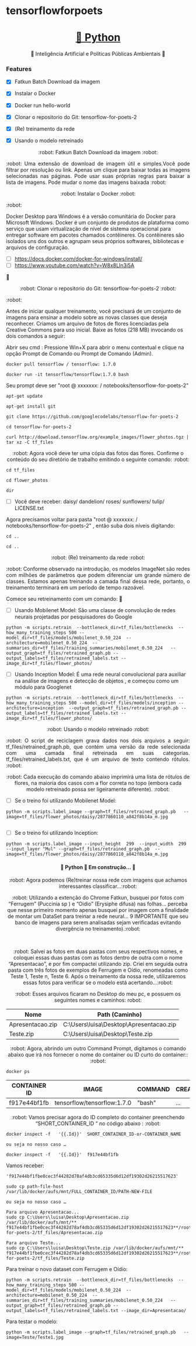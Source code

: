 # tensorflowforpoets

<h1 align="center">
    <a href="https://www.java.com/pt-BR/">🔗 Python</a>
</h1>
<p align="center">🚀 Inteligência Artificial e Políticas Públicas Ambientais 🚀 </p>

### Features

- [x] Fatkun Batch Download da imagem
- [x] Instalar o Docker
- [x] Docker run hello-world
- [x] Clonar o repositorio do Git: tensorflow-for-poets-2
- [x] (Re) treinamento da rede
- [x] Usando o modelo retreinado


<p align="center"> :robot: Fatkun Batch Download da imagem :robot: </p>

<p align="justify"> :robot: 
Uma extensão de download de imagem útil e simples.Você pode filtrar por resolução ou link.
Apenas um clique para baixar todas as imagens selecionadas nas páginas.
Pode usar suas próprias regras para baixar a lista de imagens.
Pode mudar o nome das imagens baixada  :robot: </p>


<p align="center"> :robot: Instalar o Docker :robot: </p>

<p align="justify"> :robot: 

Docker Desktop para Windows é a versão comunitária do Docker para Microsoft Windows. 
Docker é um conjunto de produtos de plataforma como serviço que usam virtualização de nível de sistema operacional para entregar software em pacotes chamados contêineres. Os contêineres são isolados uns dos outros e agrupam seus próprios softwares, bibliotecas e arquivos de configuração.

- [ ] https://docs.docker.com/docker-for-windows/install/
- [ ] https://www.youtube.com/watch?v=W8x8Lln3i5A

:robot: </p>

<p align="center"> :robot: Clonar o repositorio do Git: tensorflow-for-poets-2 :robot: </p>

<p align="justify"> :robot: 

Antes de iniciar qualquer treinamento, você precisará de um conjunto de imagens para ensinar a modelo sobre as novas classes que deseja reconhecer. Criamos um arquivo de fotos de flores licenciadas pela Creative Commons para uso inicial. Baixe as fotos (218 MB) invocando os dois comandos a seguir:

Abrir seu cmd : Pressione Win+X para abrir o menu contextual e clique na opção Prompt de Comando ou Prompt de Comando (Admin).

</p>

```
docker pull tensorflow / tensorflow: 1.7.0
```
```
docker run -it tensorflow/tensorflow:1.7.0 bash
```
Seu prompt deve ser "root @ xxxxxxx: / notebooks/tensorflow-for-poets-2" 
```
apt-get update
```
```
apt-get install git
```

```
git clone https://github.com/googlecodelabs/tensorflow-for-poets-2
```

```
cd tensorflow-for-poets-2
```

```
curl http://download.tensorflow.org/example_images/flower_photos.tgz | tar xz -C tf_files
```

<p align="center"> :robot: Agora você deve ter uma cópia das fotos das flores. 
Confirme o conteúdo do seu diretório de trabalho emitindo o seguinte comando: :robot: </p>

```
cd tf_files
```

```
cd flower_photos
```

```
dir
```
- [ ] Você deve receber: daisy/ dandelion/ roses/ sunflowers/ tulip/ LICENSE.txt

Agora precisamos voltar para pasta "root @ xxxxxxx: / notebooks/tensorflow-for-poets-2" , então suba dois níveis digitando:

```
cd ..
```

```
cd ..
```

<p align="center"> :robot: (Re) treinamento da rede :robot: </p>

<p align="justify"> :robot: 
Conforme observado na introdução, os modelos ImageNet são redes com milhões de parâmetros que podem diferenciar um grande número de classes. Estamos apenas treinando a camada final dessa rede, portanto, o treinamento terminará em um período de tempo razoável.

Comece seu retreinamento com um comando:
:robot: </p>

- [ ] Usando Mobilenet Model: São uma classe de convolução de redes neurais projetadas por pesquisadores do Google

```
python -m scripts.retrain  --bottleneck_dir=tf_files/bottlenecks  --how_many_training_steps 500 --model_dir=tf_files/models/mobilenet_0.50_224  --architecture=mobilenet_0.50_224  --summaries_dir=tf_files/training_summaries/mobilenet_0.50_224   --output_graph=tf_files/retrained_graph.pb --output_labels=tf_files/retrained_labels.txt --image_dir=tf_files/flower_photos/
```

- [ ] Usando Inception Model: É uma rede neural convolucional para auxiliar na análise de imagens e detecção de objetos , e começou como um módulo para Googlenet

```
python -m scripts.retrain  --bottleneck_dir=tf_files/bottlenecks  --how_many_training_steps 500 --model_dir=tf_files/models/inception --architecture=inception  --output_graph=tf_files/retrained_graph.pb --output_labels=tf_files/retrained_labels.txt --image_dir=tf_files/flower_photos/ 

```

<p align="center"> :robot: Usando o modelo retreinado :robot: </p>

<p align="justify"> :robot: O script de reciclagem grava dados nos dois arquivos a seguir: tf_files/retrained_graph.pb, que contém uma versão da rede selecionada com uma camada final retreinada em suas categorias. tf_files/retrained_labels.txt, que é um arquivo de texto contendo rótulos. :robot: </p>

<p align="center"> :robot: Cada execução do comando abaixo imprimirá uma lista de rótulos de flores, na maioria dos casos com a flor correta no topo (embora cada modelo retreinado possa ser ligeiramente diferente). :robot: </p>


- [ ] Se o treino foi utilizando Mobilenet Model:

```
python -m scripts.label_image --graph=tf_files/retrained_graph.pb   --image=tf_files/flower_photos/daisy/2877860110_a842f8b14a_m.jpg
    
```

- [ ] Se o treino foi utilizando Inception:

```
python -m scripts.label_image --input_height  299  --input_width  299 --input_layer "Mul" --graph=tf_files/retrained_graph.pb  --image=tf_files/flower_photos/daisy/2877860110_a842f8b14a_m.jpg
```


<h4 align="center"> 
	🚧  Python  🚀 Em construção...  🚧
</h4>

<p align="center"> :robot: Agora podemos (Re)treinar nossa rede com imagens que achamos interessantes classificar...:robot: </p>

<p align="center"> :robot: Utilizando a extenção do Chrome Fatkun, busquei por fotos com “Ferrugem” (Puccinia sp ) e “Oidio” (Erysiphe difusa) nas folhas... perceba que nesse primeiro momento apenas busquei por imagem com a finalidade de montar um DataSet para treinar a rede neural... 9 IMPORTANTE que seu banco de imagens para serem analisadas sejam verificadas evitando divergência no treinamento).:robot: </p>
 
<p align="center"> :robot: Salvei as fotos em duas pastas com seus respectivos nomes, e coloquei essas duas pastas com as fotos dentro de outra com o nome “Apresentacao”, e por fim compactei utilizando zip. Criei em seguida outra pasta com três fotos de exemplos de Ferrugem e Oídio, renomeadas como Teste 1, Teste n, Teste 6. Após o treinamento da nossa rede, utilizaremos essas fotos para verificar se o modelo está acertando...:robot: </p>

<p align="center"> :robot: Esses arquivos ficaram no Desktop do meu pc, e possuem os seguintes nomes e caminhos: robot: </p>

Nome|  Path (Caminho)  
-----------  | -----------------------------------      
Apresentacao.zip| C:\Users\luisa\Desktop\Apresentacao.zip
Teste.zip| C:\Users\luisa\Desktop\Teste.zip

<p align="center"> :robot:  Agora, abrindo um outro Command Prompt, digitamos o comando abaixo que irá nos fornecer o nome do container ou ID curto do container:: :robot: </p>

```
docker ps
```

CONTAINER ID |            IMAGE            | COMMAND | CREATED | STATUS |  PORTS  |         NAMES
-----------  | --------------------------- | ------  |  ----   |  ----  | ------  | --------------------
f917e44bf1fb | tensorflow/tensorflow:1.7.0 | "bash"  |  ...    |  ...   |6006/tcp | intelligent_heyrovsky


<p align="center"> :robot:  Vamos precisar agora do ID completo do container preenchendo “SHORT_CONTAINER_ID “ no código abaixo :  :robot: </p>

```
docker inspect -f   '{{.Id}}'  SHORT_CONTAINER_ID-or-CONTAINER_NAME

ou seja no nosso caso …

docker inspect -f   '{{.Id}}'  f917e44bf1fb

```

Vamos receber:
```
'f917e44bf1fbe0cec3f44282d78af4db3cd65335d6d12df19302d26215517623'
```

```
sudo cp path-file-host /var/lib/docker/aufs/mnt/FULL_CONTAINER_ID/PATH-NEW-FILE

ou seja no nosso caso …

Para arquivo Apresentacao...
sudo cp C:\Users\luisa\Desktop\Apresentacao.zip /var/lib/docker/aufs/mnt/** f917e44bf1fbe0cec3f44282d78af4db3cd65335d6d12df19302d26215517623**/root/notebooks/tensorflow-for-poets-2/tf_files/Apresentacao.zip

Para arquivo Teste...
sudo cp C:\Users\luisa\Desktop\Teste.zip /var/lib/docker/aufs/mnt/** f917e44bf1fbe0cec3f44282d78af4db3cd65335d6d12df19302d26215517623**/root/notebooks/tensorflow-for-poets-2/tf_files/Teste.zip

```

Para treinar o novo dataset com Ferrugem e Oídio:

```
python -m scripts.retrain  --bottleneck_dir=tf_files/bottlenecks  --how_many_training_steps 500 --model_dir=tf_files/models/mobilenet_0.50_224  --architecture=mobilenet_0.50_224  --summaries_dir=tf_files/training_summaries/mobilenet_0.50_224   --output_graph=tf_files/retrained_graph.pb --output_labels=tf_files/retrained_labels.txt --image_dir=Apresentacao/

```
Para testar o modelo:

```
python -m scripts.label_image --graph=tf_files/retrained_graph.pb   --image=Teste/Teste1.jpg

```
